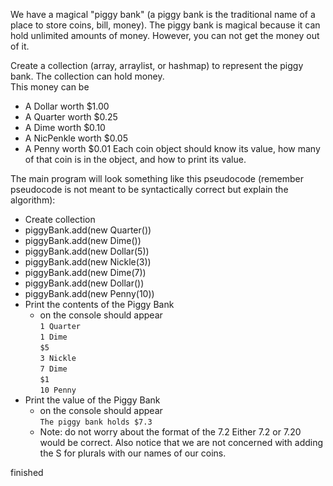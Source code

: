 We have a magical "piggy bank" (a piggy bank is the traditional name of a place to store coins, bill, money). The piggy bank is magical because it can hold unlimited amounts of money. However, you can not get the money out of it.

Create a collection (array, arraylist, or hashmap) to represent the piggy bank. The collection can hold money.  
This money can be
* A Dollar worth $1.00
* A Quarter worth $0.25
* A Dime worth $0.10
* A NicPenkle worth $0.05
* A Penny worth $0.01
Each coin object should know its value, how many of that coin is in the object, and how to print its value.

The main program will look something like this pseudocode (remember pseudocode is not meant to be syntactically correct but explain the algorithm):

* Create collection
* piggyBank.add(new Quarter())
* piggyBank.add(new Dime())
* piggyBank.add(new Dollar(5))
* piggyBank.add(new Nickle(3))
* piggyBank.add(new Dime(7))
* piggyBank.add(new Dollar())
* piggyBank.add(new Penny(10))
* Print the contents of the Piggy Bank
  * on the console should appear  
    `1 Quarter`  
    `1 Dime`  
    `$5`  
    `3 Nickle`  
    `7 Dime`  
    `$1`  
    `10 Penny`  
* Print the value of the Piggy Bank
  * on the console should appear  
    `The piggy bank holds $7.3`  
  * Note: do not worry about the format of the 7.2 Either 7.2 or 7.20 would be correct. Also notice that we are not concerned with adding the S for plurals with our names of our coins.

finished
